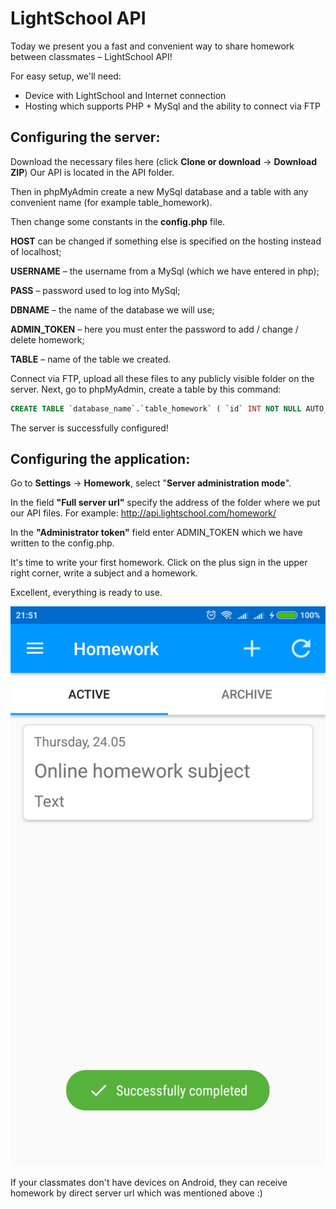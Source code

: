 LightSchool API
===============
Today we present you a fast and convenient way to share homework between classmates – LightSchool API!

For easy setup, we'll need:
- Device with LightSchool and Internet connection
- Hosting which supports PHP + MySql and the ability to connect via FTP

## Сonfiguring the server:
Download the necessary files here (click **Clone or download** -> **Download ZIP**)
Our API is located in the API folder.

Then in phpMyAdmin create a new MySql database and a table with any convenient name (for example table_homework).

Then change some constants in the **config.php** file.

**HOST** can be changed if something else is specified on the hosting instead of localhost;

**USERNAME** – the username from a MySql (which we have entered in php);

**PASS** – password used to log into MySql;

**DBNAME** – the name of the database we will use;

**ADMIN_TOKEN** – here you must enter the password to add / change / delete homework;

**TABLE** – name of the table we created.

Connect via FTP, upload all these files to any publicly visible folder on the server. Next, go to phpMyAdmin, create a table by this command:
```sql
CREATE TABLE `database_name`.`table_homework` ( `id` INT NOT NULL AUTO_INCREMENT , `timestamp` INT NOT NULL , `subject` TEXT NOT NULL , `hometask` TEXT NOT NULL , PRIMARY KEY (`id`)) ENGINE = InnoDB;
```

The server is successfully configured!

## Configuring the application:
Go to **Settings** -> **Homework**, select "**Server administration mode**".

In the field **"Full server url"** specify the address of the folder where we put our API files. For example: http://api.lightschool.com/homework/

In the **"Administrator token"** field enter ADMIN_TOKEN which we have written to the config.php.

It's time to write your first homework. Click on the plus sign in the upper right corner, write a subject and a homework.

Excellent, everything is ready to use.

![Example screenshot](https://github.com/alexChurkin/LightSchool-Homework-API/raw/master/Example_screenshot.png)

If your classmates don't have devices on Android, they can receive homework by direct server url which was mentioned above :)
